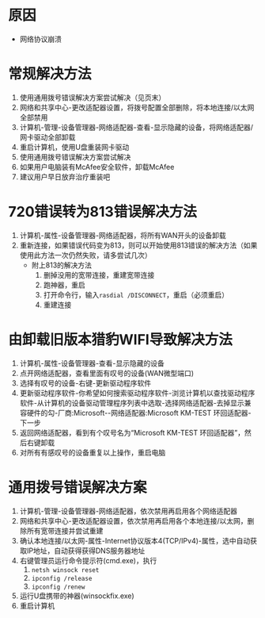 <!-- TITLE: 故障 720 拨号网络无法协调网络中服务器的协议设置 -->
<!-- SUBTITLE: 本错误属于移动、联通故障 -->

# 原因

- 网络协议崩溃

# 常规解决方法

1. 使用通用拨号错误解决方案尝试解决（见页末）
2. 网络和共享中心-更改适配器设置，将拨号配置全部删除，将本地连接/以太网全部禁用
3. 计算机-管理-设备管理器-网络适配器-查看-显示隐藏的设备，将网络适配器/网卡驱动全部卸载
4. 重启计算机，使用U盘重装网卡驱动
5. 使用通用拨号错误解决方案尝试解决
6. 如果用户电脑装有McAfee安全软件，卸载McAfee
7. 建议用户早日放弃治疗重装吧

# 720错误转为813错误解决方法

1. 计算机-属性-设备管理器-网络适配器，将所有WAN开头的设备卸载
2. 重新连接，如果错误代码变为813，则可以开始使用813错误的解决方法（如果使用此方法一次仍然失败，请多尝试几次）
    - 附上813的解决方法
        1. 删掉没用的宽带连接，重建宽带连接
        2. 跑神器，重启
        3. 打开命令行，输入`rasdial /DISCONNECT`，重启（必须重启）
        4. 重建连接

# 由卸载旧版本猎豹WIFI导致解决方法

1. 计算机-属性-设备管理器-查看-显示隐藏的设备
2. 点开网络适配器，查看里面有叹号的设备(WAN微型端口)
3. 选择有叹号的设备-右键-更新驱动程序软件
4. 更新驱动程序软件-你希望如何搜索驱动程序软件-浏览计算机以查找驱动程序软件-从计算机的设备驱动管理程序列表中选取-选择网络适配器-去掉显示兼容硬件的勾-厂商:Microsoft--网络适配器:Microsoft KM-TEST 环回适配器-下一步
5. 返回网络适配器，看到有个叹号名为“Microsoft KM-TEST 环回适配器”，然后右键卸载
6. 对所有有感叹号的设备重复以上操作，重启电脑

# 通用拨号错误解决方案

1. 计算机-管理-设备管理器-网络适配器，依次禁用再启用各个网络适配器
2. 网络和共享中心-更改适配器设置，依次禁用再启用各个本地连接/以太网，删除所有宽带连接并尝试重建
3. 确认本地连接/以太网-属性-Internet协议版本4(TCP/IPv4)-属性，选中自动获取IP地址，自动获得获得DNS服务器地址
4. 右键管理员运行命令提示符(cmd.exe)，执行
    1. `netsh winsock reset` 
    2. `ipconfig /release` 
    3. `ipconfig /renew`
5. 运行U盘携带的神器(winsockfix.exe)
6. 重启计算机
